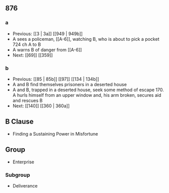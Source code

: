 ## 876
### a
- Previous: [[3 | 3a]] [[949 | 949b]] 
- A sees a policeman, [[A-6]], watching B, who is about to pick a pocket 724 ch A to B
- A warns B of danger from [[A-6]]
- Next: [[69]] [[359]] 

### b
- Previous: [[85 | 85b]] [[97]] [[134 | 134b]] 
- A and B find themselves prisoners in a deserted house
- A and B, trapped in a deserted house, seek some method of escape 170. A hurls himself from an upper window and, his arm broken, secures aid and rescues B
- Next: [[140]] [[360 | 360a]] 

## B Clause
- Finding a Sustaining Power in Misfortune

## Group
- Enterprise

### Subgroup
- Deliverance

